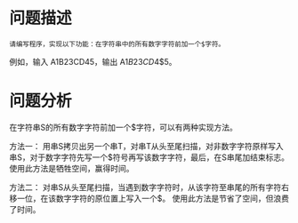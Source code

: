 # 问题描述
    请编写程序，实现以下功能：在字符串中的所有数字字符前加一个$字符。
例如，输入 A1B23CD45，输出 A$1B$2$3CD$4$5。

# 问题分析
在字符串S的所有数字字符前加一个$字符，可以有两种实现方法。

方法一：
    用串S拷贝出另一个串T，对串T从头至尾扫描，对非数字字符原样写入串S，对于数字字符先写一个$符号再写该数字字符，最后，在S串尾加结束标志。
    使用此方法是牺牲空间，赢得时间。

方法二：
    对串S从头至尾扫描，当遇到数字字符时，从该字符至串尾的所有字符右移一位，在该数字字符的原位置上写入一个$。
    使用此方法是节省了空间，但浪费了时间。
